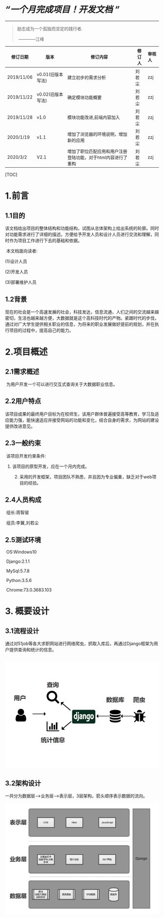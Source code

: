 # ***“一个月完成项目！开发文档 ”***

***

> 励志成为一个孤独而坚定的践行者.
>
> ​												————江峰

| 修订日期   | 版本              | 修订内容                                                     | 修订人 | 审核人 |
| ---------- | ----------------- | ------------------------------------------------------------ | ------ | :----- |
| 2019/11/06 | v0.01(旧版本写法) | 建立初步的需求分析                                           | 刘若尘 | zzj    |
| 2019/11/22 | v0.02(旧版本写法) | 确定模块功能概要                                             | 刘若尘 | zzj    |
| 2019/11/28 | v1.0              | 模块功能改进,前端内容加入                                    | 刘若尘 | zzj    |
| 2020/1/19  | v1.1              | 增加了浏览器的环境说明，增加新的应用                         | 刘若尘 | zzj    |
| 2020/3/2   | V2.1              | 增加了职位匹配应用和用户注册登陆功能，对于html内容进行了重构 | 刘若尘 |   zzj     |



[TOC]

# 1.前言



## 1.1目的

​	该文档给出项目的整体结构和功能结构，试图从总体架构上给出系统的轮廓。同时对功能需求进行了详细的描述。方便给予开发人员和设计人员进行交流和理解，同时作为项目工作进行下去的基础和依据。

​	本文档面向读者:

(1)设计人员

(2)开发人员

(3)部署维护人员

## 1.2背景

​	现在的社会是一个高速发展的社会，科技发达，信息流通，人们之间的交流越来越密切，生活也越来越方便，大数据就是这个高科技时代的产物。紧跟时代的步伐，通过对广大学生提供相关职业的信息，为将来的职业发展做好提前的规划，并在执行项目的过程中，提高自己的能力。

# 2.项目概述



## 2.1需求概述

​	为用户开发一个可以进行交互式查询关于大数据职业信息。

## 2.2用户特点

​	该项目成果的最终用户目标为在校师生，该用户群体普遍接受高等教育，学习及适应能力强，能快速适应并接受网站的功能和变化，结合自身的需求，为网站的建设提供改进意见。

## 2.3一般约束

​	该项目开发约束条件:

1. 该项目的原型开发，应在一个月内完成。

 	2. 采用的开发框架，项目团队不熟悉，并且因为专业偏重，缺乏对于web项目的经验。

## 2.4人员构成

​	组长:周智骏

​	组员:李翼,刘若尘

## 2.5测试环境

​	OS:Windows10

​	Django:2.1.1 

​	MySql:5.7.8

​	Python:3.5.6

​	Chrome:73.0.3683.103



# 3. 概要设计



## 3.1流程设计

​	通过对51job等各大求职网站进行网络爬虫，抓取入库后，再通过Django框架为用户提供查询和统计的信息。

​	<img src="./WorkProcess.png" alt="流程" style="zoom: 67%;" />

## 3.2架构设计

​	一共分为数据层-->业务层-->表示层，3层架构，箭头顺序表示数据的流向。

<img src="./Framework.png" alt="架构"  />

​		




